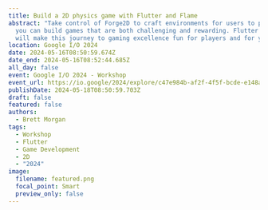 ```yaml
---
title: Build a 2D physics game with Flutter and Flame
abstract: "Take control of Forge2D to craft environments for users to play in so
  you can build games that are both challenging and rewarding. Flutter and Flame
  will make this journey to gaming excellence fun for players and for you. "
location: Google I/O 2024
date: 2024-05-16T08:50:59.674Z
date_end: 2024-05-16T08:52:44.685Z
all_day: false
event: Google I/O 2024 - Workshop
event_url: https://io.google/2024/explore/c47e984b-af2f-4f5f-bcde-e148a5a626bf/
publishDate: 2024-05-18T08:50:59.703Z
draft: false
featured: false
authors:
  - Brett Morgan
tags:
  - Workshop
  - Flutter
  - Game Development
  - 2D
  - "2024"
image:
  filename: featured.png
  focal_point: Smart
  preview_only: false
---
```

